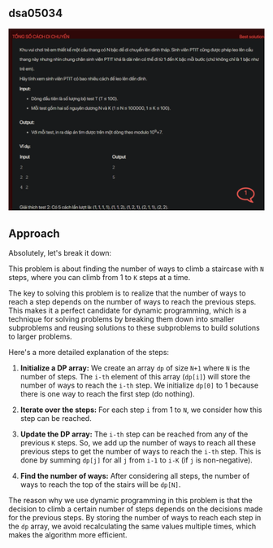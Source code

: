 ## dsa05034
![alt text](image.png)
## Approach
Absolutely, let's break it down:

This problem is about finding the number of ways to climb a staircase with `N` steps, where you can climb from 1 to `K` steps at a time.

The key to solving this problem is to realize that the number of ways to reach a step depends on the number of ways to reach the previous steps. This makes it a perfect candidate for dynamic programming, which is a technique for solving problems by breaking them down into smaller subproblems and reusing solutions to these subproblems to build solutions to larger problems.

Here's a more detailed explanation of the steps:

1. **Initialize a DP array:** We create an array `dp` of size `N+1` where `N` is the number of steps. The `i-th` element of this array (`dp[i]`) will store the number of ways to reach the `i-th` step. We initialize `dp[0]` to 1 because there is one way to reach the first step (do nothing).

2. **Iterate over the steps:** For each step `i` from 1 to `N`, we consider how this step can be reached.

3. **Update the DP array:** The `i-th` step can be reached from any of the previous `K` steps. So, we add up the number of ways to reach all these previous steps to get the number of ways to reach the `i-th` step. This is done by summing `dp[j]` for all `j` from `i-1` to `i-K` (if `j` is non-negative).

4. **Find the number of ways:** After considering all steps, the number of ways to reach the top of the stairs will be `dp[N]`.

The reason why we use dynamic programming in this problem is that the decision to climb a certain number of steps depends on the decisions made for the previous steps. By storing the number of ways to reach each step in the `dp` array, we avoid recalculating the same values multiple times, which makes the algorithm more efficient.